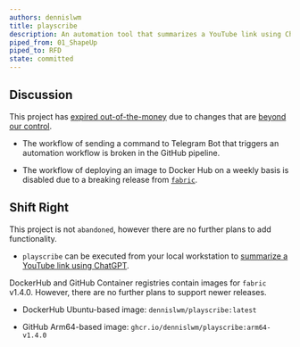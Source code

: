 ```yaml
---
authors: dennislwm
title: playscribe
description: An automation tool that summarizes a YouTube link using ChatGPT.
piped_from: 01_ShapeUp
piped_to: RFD
state: committed
---
```


## Discussion

This project has [expired out-of-the-money](01_ShapeUp.md) due to changes that are [beyond our control](01_ShapeUp#what-happened-to-yt-dlp).

* The workflow of sending a command to Telegram Bot that triggers an automation workflow is broken in the GitHub pipeline.

* The workflow of deploying an image to Docker Hub on a weekly basis is disabled due to a breaking release from [`fabric`](01_ShapeUp#what-happened-to-fabric).

## Shift Right

This project is not `abandoned`, however there are no further plans to add functionality.

* `playscribe` can be executed from your local workstation to [summarize a YouTube link using ChatGPT](https://github.com/dennislwm/playscribe/wiki/Execution#summarize-a-youtube-link-using-chatgpt).

DockerHub and GitHub Container registries contain images for `fabric` v1.4.0. However,  there are no further plans to support newer releases.

* DockerHub Ubuntu-based image: `dennislwm/playscribe:latest`

* GitHub Arm64-based image: `ghcr.io/dennislwm/playscribe:arm64-v1.4.0`
